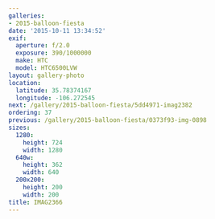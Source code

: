 ```yaml
---
galleries:
- 2015-balloon-fiesta
date: '2015-10-11 13:34:52'
exif:
  aperture: f/2.0
  exposure: 390/1000000
  make: HTC
  model: HTC6500LVW
layout: gallery-photo
location:
  latitude: 35.78374167
  longitude: -106.272545
next: /gallery/2015-balloon-fiesta/5dd4971-imag2382
ordering: 37
previous: /gallery/2015-balloon-fiesta/0373f93-img-0898
sizes:
  1280:
    height: 724
    width: 1280
  640w:
    height: 362
    width: 640
  200x200:
    height: 200
    width: 200
title: IMAG2366
---
```


